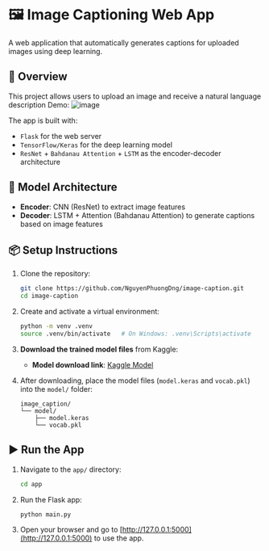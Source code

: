 # 🖼️ Image Captioning Web App

A web application that automatically generates captions for uploaded images using deep learning.

## 🚀 Overview
This project allows users to upload an image and receive a natural language description
Demo: 
![image](https://github.com/user-attachments/assets/d9700cc5-eb00-48cd-b112-36dae731d466)


The app is built with:
- `Flask` for the web server
- `TensorFlow/Keras` for the deep learning model
- `ResNet` + `Bahdanau Attention` + `LSTM` as the encoder-decoder architecture

## 🧠 Model Architecture
- **Encoder**: CNN (ResNet) to extract image features
- **Decoder**: LSTM + Attention (Bahdanau Attention) to generate captions based on image features

## 📦 Setup Instructions
1. Clone the repository:
    ```bash
    git clone https://github.com/NguyenPhuongDng/image-caption.git
    cd image-caption
    ```

2. Create and activate a virtual environment:
    ```bash
    python -m venv .venv
    source .venv/bin/activate   # On Windows: .venv\Scripts\activate
    ```

3. **Download the trained model files** from Kaggle:
    - **Model download link**: [Kaggle Model](https://www.kaggle.com/models/donghip/image-caption)

4. After downloading, place the model files (`model.keras` and `vocab.pkl`) into the `model/` folder:
    ```
    image_caption/
    └── model/
        ├── model.keras
        └── vocab.pkl
    ```

## ▶️ Run the App
1. Navigate to the `app/` directory:
    ```bash
    cd app
    ```

2. Run the Flask app:
    ```bash
    python main.py
    ```

3. Open your browser and go to [http://127.0.0.1:5000](http://127.0.0.1:5000) to use the app.
